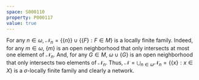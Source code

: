 ```yaml
---
space: S000110
property: P000117
value: true
---
```


For any $n \in \omega$, $\mathcal{N}_n = \{\{n\}\} \cup \{\{F\}: F \in M\}$ is a locally finite family. Indeed, for any $m \in \omega$, $\{m\}$ is an open neighborhood that only intersects at most one element of $\mathcal{N}_n$. And, for any $G \in M$, $\omega \cup \{G\}$ is an open neighborhood that only intersects two elements of $\mathcal{N}_n$. Thus, $\mathcal{N} = \bigcup_{n \in \omega} \mathcal{N}_n = \{\{x\}: x \in X\}$ is a $\sigma$-locally finite family and clearly a network.

